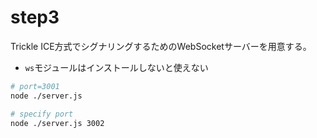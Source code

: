 # step3

Trickle ICE方式でシグナリングするためのWebSocketサーバーを用意する。

- `ws`モジュールはインストールしないと使えない

```sh
# port=3001
node ./server.js

# specify port
node ./server.js 3002
```
